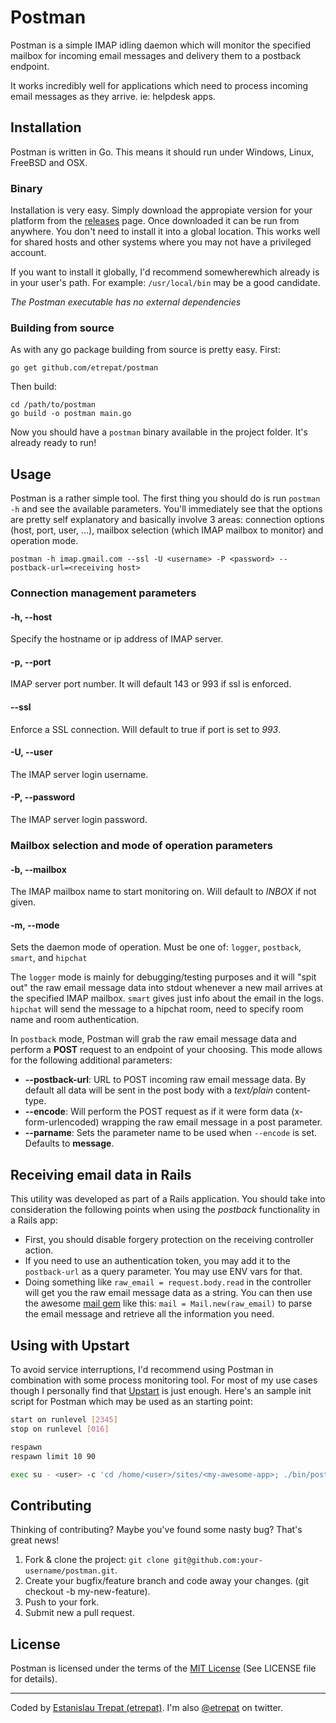 # Postman

Postman is a simple IMAP idling daemon which will monitor the specified mailbox for incoming email messages and delivery them to a postback endpoint.

It works incredibly well for applications which need to process incoming email messages as they arrive. ie: helpdesk apps.

## Installation

Postman is written in Go. This means it should run under Windows, Linux, FreeBSD and OSX.

### Binary

Installation is very easy. Simply download the appropiate version for your platform from the [releases](https://github.com/etrepat/postman/releases) page. Once downloaded it can be run from anywhere. You don't need to install it into a global location. This works well for shared hosts and other systems where you may not have a privileged account.

If you want to install it globally, I'd recommend somewherewhich already is in your user's path. For example: `/usr/local/bin` may be a good candidate.

*The Postman executable has no external dependencies*

### Building from source

As with any go package building from source is pretty easy. First:

    go get github.com/etrepat/postman

Then build:

    cd /path/to/postman
    go build -o postman main.go

Now you should have a `postman` binary available in the project folder. It's already ready to run!

## Usage

Postman is a rather simple tool. The first thing you should do is run `postman -h` and see the available parameters. You'll immediately see that the options are pretty self explanatory and basically involve 3 areas: connection options (host, port, user, ...), mailbox selection (which IMAP mailbox to monitor) and operation mode.

    postman -h imap.gmail.com --ssl -U <username> -P <password> --postback-url=<receiving host>

### Connection management parameters

#### -h, --host

Specify the hostname or ip address of IMAP server.

#### -p, --port

IMAP server port number. It will default 143 or 993 if ssl is enforced.

#### --ssl

Enforce a SSL connection. Will default to true if port is set to *993*.

#### -U, --user

The IMAP server login username.

#### -P, --password

The IMAP server login password.

### Mailbox selection and mode of operation parameters

#### -b, --mailbox

The IMAP mailbox name to start monitoring on. Will default to *INBOX* if not given.

#### -m, --mode

Sets the daemon mode of operation. Must be one of: `logger`, `postback`, `smart`, and `hipchat`

The `logger` mode is mainly for debugging/testing purposes and it will "spit out" the raw email message data into stdout whenever a new mail arrives at the specified IMAP mailbox.  `smart` gives just info about the email in the logs.  `hipchat` will send the message to a hipchat room, need to specify room name and room authentication.

In `postback` mode, Postman will grab the raw email message data and perform a **POST** request to an endpoint of your choosing. This mode allows for the following additional parameters:

* **--postback-url**: URL to POST incoming raw email message data. By default all data will be sent in the post body with a *text/plain* content-type.
* **--encode**: Will perform the POST request as if it were form data (x-form-urlencoded) wrapping the raw email message in a post parameter.
* **--parname**: Sets the parameter name to be used when `--encode` is set. Defaults to **message**.

## Receiving email data in Rails

This utility was developed as part of a Rails application. You should take into consideration the following points when using the *postback* functionality in a Rails app:

* First, you should disable forgery protection on the receiving controller action.
* If you need to use an authentication token, you may add it to the `postback-url` as a query parameter. You may use ENV vars for that.
* Doing something like `raw_email = request.body.read` in the controller will get you the raw email message data as a string. You can then use the awesome [mail gem](https://github.com/mikel/mail) like this: `mail = Mail.new(raw_email)` to parse the email message and retrieve all the information you need.

## Using with Upstart

To avoid service interruptions, I'd recommend using Postman in combination with some process monitoring tool. For most of my use cases though I personally find that [Upstart](http://http://upstart.ubuntu.com/) is just enough. Here's an sample init script for Postman which may be used as an starting point:

```sh
start on runlevel [2345]
stop on runlevel [016]

respawn
respawn limit 10 90

exec su - <user> -c 'cd /home/<user>/sites/<my-awesome-app>; ./bin/postman -h imap.gmail.com --ssl -U $SMTP_USERNAME -P $SMTP_PASSWD -m postback --postback-url=$POSTMAN_DELIVERY_URL >> /var/log/<my-awesome-app>/postman.log 2>&1'
```

## Contributing

Thinking of contributing? Maybe you've found some nasty bug? That's great news!

1. Fork & clone the project: `git clone git@github.com:your-username/postman.git`.
2. Create your bugfix/feature branch and code away your changes. (git checkout -b my-new-feature).
4. Push to your fork.
5. Submit new a pull request.

## License

Postman is licensed under the terms of the [MIT License](http://opensource.org/licenses/MIT)
(See LICENSE file for details).

---

Coded by [Estanislau Trepat (etrepat)](http://etrepat.com). I'm also
[@etrepat](http://twitter.com/etrepat) on twitter.

